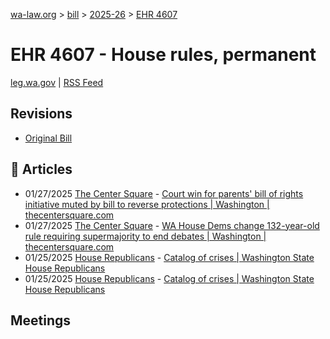 [wa-law.org](/) > [bill](/bill/) > [2025-26](/bill/2025-26/) > [EHR 4607](/bill/2025-26/ehr/4607/)

# EHR 4607 - House rules, permanent
[leg.wa.gov](https://app.leg.wa.gov/billsummary?BillNumber=4607&Year=2025&Initiative=false) | [RSS Feed](./rss.xml)

## Revisions
* [Original Bill](1/)

## 📰 Articles
* 01/27/2025 [The Center Square](/org/the_center_square/) - [Court win for parents' bill of rights initiative muted by bill to reverse protections | Washington | thecentersquare.com](https://www.thecentersquare.com/washington/article_f899ace8-dcf5-11ef-a9fe-f3c1b0cc19f2.html#:~:text=House%20Resolution%204607)
* 01/27/2025 [The Center Square](/org/the_center_square/) - [WA House Dems change 132-year-old rule requiring supermajority to end debates | Washington | thecentersquare.com](https://www.thecentersquare.com/washington/article_74c285ee-dcdb-11ef-9e23-0797c7e99f40.html#:~:text=resolution)
* 01/25/2025 [House Republicans](/org/house_republicans/) - [Catalog of crises | Washington State House Republicans](http://houserepublicans.wa.gov/current/catalog-of-crises/#:~:text=House%20Resolution%204607)
* 01/25/2025 [House Republicans](/org/house_republicans/) - [Catalog of crises | Washington State House Republicans](https://houserepublicans.wa.gov/current/catalog-of-crises/#:~:text=House%20Resolution%204607)

## Meetings